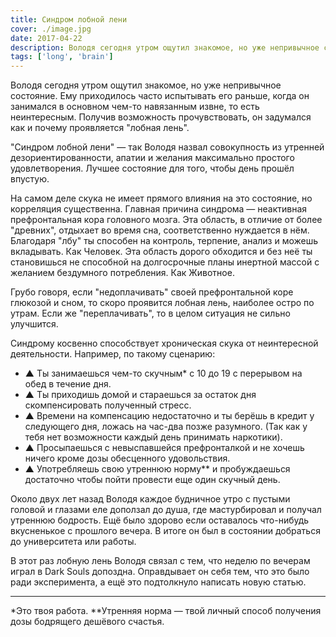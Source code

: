 ```yaml
---
title: Синдром лобной лени
cover: ./image.jpg
date: 2017-04-22
description: Володя сегодня утром ощутил знакомое, но уже непривычное состояние. Ему приходилось часто испытывать его раньше, когда он занимался в основном чем-то навязанным извне, то есть неинтересным. Получив возможность прочувствовать, он задумался как и почему проявляется "лобная лень".
tags: ['long', 'brain']
---
```


Володя сегодня утром ощутил знакомое, но уже непривычное состояние. Ему приходилось часто испытывать его раньше, когда он занимался в основном чем-то навязанным извне, то есть неинтересным. Получив возможность прочувствовать, он задумался как и почему проявляется "лобная лень".

"Синдром лобной лени" — так Володя назвал совокупность из утренней дезориентированности, апатии и желания максимально простого удовлетворения. Лучшее состояние для того, чтобы день прошёл впустую.

На самом деле скука не имеет прямого влияния на это состояние, но корреляция существенна. Главная причина синдрома — неактивная префронтальная кора головного мозга. Эта область, в отличие от более "древних", отдыхает во время сна, соответственно нуждается в нём.
Благодаря "лбу" ты способен на контроль, терпение, анализ и можешь вкладывать. Как Человек.
Эта область дорого обходится и без неё ты становишься не способной на долгосрочные планы инертной массой с желанием бездумного потребления. Как Животное.

Грубо говоря, если "недоплачивать" своей префронтальной коре глюкозой и сном, то скоро проявится лобная лень, наиболее остро по утрам. Если же "переплачивать", то в целом ситуация не сильно улучшится.

Синдрому косвенно способствует хроническая скука от неинтересной деятельности. Например, по такому сценарию:

- ▲ Ты занимаешься чем-то скучным\* с 10 до 19 с перерывом на обед в течение дня.
- ▲ Ты приходишь домой и стараешься за остаток дня скомпенсировать полученный стресс.
- ▲ Времени на компенсацию недостаточно и ты берёшь в кредит у следующего дня, ложась на час-два позже разумного.
  (Так как у тебя нет возможности каждый день принимать наркотики).
- ▲ Просыпаешься с невыспавшейся префронталкой и не хочешь ничего кроме дозы обесценного удовольствия.
- ▲ Употребляешь свою утреннюю норму\*\* и пробуждаешься достаточно чтобы пойти провести еще один скучный день.

Около двух лет назад Володя каждое будничное утро с пустыми головой и глазами еле доползал до душа, где мастурбировал и получал утреннюю бодрость. Ещё было здорово если оставалось что-нибудь вкусненькое с прошлого вечера. В итоге он был в состоянии добраться до университета или работы.

В этот раз лобную лень Володя связал с тем, что неделю по вечерам играл в Dark Souls допоздна. Оправдывает он себя тем, что это было ради эксперимента, а ещё это подтолкнуло написать новую статью.

---

\*Это твоя работа.
\*\*Утренняя норма — твой личный способ получения дозы бодрящего дешёвого счастья.
